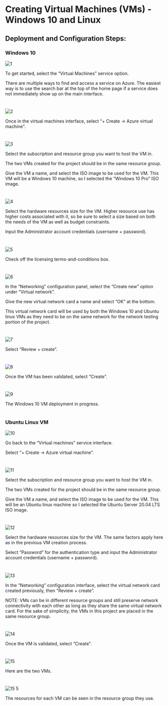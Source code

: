 # Creating Virtual Machines (VMs) - Windows 10 and Linux

<h2>Deployment and Configuration Steps:</h2>

<h3>Windows 10</h3>

![1](https://github.com/melisa-er/Creating-Virtual-Machines-VMs-Windows-10-and-Linux/assets/157723219/eaddde80-7823-4cad-9bd0-d1c8ec7ee0de)

To get started, select the “Virtual Machines” service option.

There are multiple ways to find and access a service on Azure. The easiest way is to use the search bar at the top of the home page if a service does not immediately show up on the main interface.

#
![2](https://github.com/melisa-er/Creating-Virtual-Machines-VMs-Windows-10-and-Linux/assets/157723219/1691e583-d44e-4f81-946f-51a705da50cf)

Once in the virtual machines interface, select “+ Create → Azure virtual machine”.

#
![3](https://github.com/melisa-er/Creating-Virtual-Machines-VMs-Windows-10-and-Linux/assets/157723219/d2df37fb-aba6-43ba-899b-3741534cca28)

Select the subscription and resource group you want to host the VM in.

The two VMs created for the project should be in the same resource group.

Give the VM a name, and select the ISO image to be used for the VM. This VM will be a Windows 10 machine, so I selected the “Windows 10 Pro” ISO image.

#
![4](https://github.com/melisa-er/Creating-Virtual-Machines-VMs-Windows-10-and-Linux/assets/157723219/c61a1e23-48a9-478f-b119-d0295486e29f)

Select the hardware resources size for the VM. Higher resource use has higher costs associated with it, so be sure to select a size based on both the needs of the VM as well as budget constraints.

Input the Administrator account credentials (username + password).

#
![5](https://github.com/melisa-er/Creating-Virtual-Machines-VMs-Windows-10-and-Linux/assets/157723219/b27267c1-46b8-476d-a12e-776128920a6f)

Check off the licensing terms-and-conditions box.

#
![6](https://github.com/melisa-er/Creating-Virtual-Machines-VMs-Windows-10-and-Linux/assets/157723219/b8feedf3-bbf5-4360-a95c-bd28376c7f17)

In the “Networking” configuration panel, select the “Create new” option under “Virtual network”.

Give the new virtual network card a name and select “OK” at the bottom.

This virtual network card will be used by both the Windows 10 and Ubuntu linux VMs as they need to be on the same network for the network testing portion of the project.

#
![7](https://github.com/melisa-er/Creating-Virtual-Machines-VMs-Windows-10-and-Linux/assets/157723219/44b63dfe-e466-4ec7-8fdd-2d9113cf3187)

Select “Review + create”.

#
![8](https://github.com/melisa-er/Creating-Virtual-Machines-VMs-Windows-10-and-Linux/assets/157723219/bd659978-fffc-47b9-b505-9ab1fd99bbc9)

Once the VM has been validated, select “Create”.

#
![9](https://github.com/melisa-er/Creating-Virtual-Machines-VMs-Windows-10-and-Linux/assets/157723219/d9056f76-40b8-416d-b5e8-ef1a93303255)

The Windows 10 VM deployment in progress.

#
<h3>Ubuntu Linux VM</h3>

![10](https://github.com/melisa-er/Creating-Virtual-Machines-VMs-Windows-10-and-Linux/assets/157723219/8b95a6e9-baab-4603-9f7f-f9a084e47b50)

Go back to the “Virtual machines” service interface.

Select “+ Create → Azure virtual machine”. 

#
![11](https://github.com/melisa-er/Creating-Virtual-Machines-VMs-Windows-10-and-Linux/assets/157723219/32deafd8-9032-483f-964b-412cd7539a96)

Select the subscription and resource group you want to host the VM in.

The two VMs created for the project should be in the same resource group.

Give the VM a name, and select the ISO image to be used for the VM. This will be an Ubuntu linux machine so I selected the Ubuntu Server 20.04 LTS ISO image.

#
![12](https://github.com/melisa-er/Creating-Virtual-Machines-VMs-Windows-10-and-Linux/assets/157723219/3b726bb7-c0fd-497f-aa2e-bced57dc5168)

Select the hardware resources size for the VM. The same factors apply here as in the previous VM creation process.

Select “Password” for the authentication type and input the Administrator account credentials (username + password).

#
![13](https://github.com/melisa-er/Creating-Virtual-Machines-VMs-Windows-10-and-Linux/assets/157723219/123dfc7f-6e02-4003-a27d-12944697624b)

In the “Networking” configuration interface, select the virtual network card created previously, then “Review + create”.

NOTE: VMs can be in different resource groups and still preserve network connectivity with each other as long as they share the same virtual network card. For the sake of simplicity, the VMs in this project are placed in the same resource group.

#
![14](https://github.com/melisa-er/Creating-Virtual-Machines-VMs-Windows-10-and-Linux/assets/157723219/295d4596-bd32-42ec-b0e3-79d242d0351c)

Once the VM is validated, select “Create”.

#
![15](https://github.com/melisa-er/Creating-Virtual-Machines-VMs-Windows-10-and-Linux/assets/157723219/f1871fe1-6be4-46e3-81a6-896bb9cd8c8e)

Here are the two VMs.

#
![15 5](https://github.com/melisa-er/Creating-Virtual-Machines-VMs-Windows-10-and-Linux/assets/157723219/d0729fdd-f88f-4789-9853-ab5e9745cb41)

The resources for each VM can be seen in the resource group they use.
